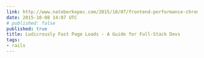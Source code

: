 ```yaml
---
link: http://www.nateberkopec.com/2015/10/07/frontend-performance-chrome-timeline.html
date: 2015-10-08 14:07 UTC
# published: false
published: true
title: Ludicrously Fast Page Loads - A Guide for Full-Stack Devs
tags:
- rails
---
```



